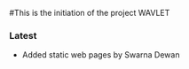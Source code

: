 #This is the initiation of the project WAVLET

### Latest

- Added static web pages by Swarna Dewan
